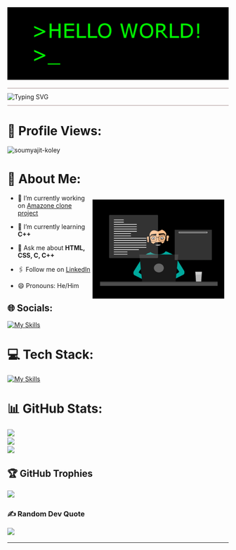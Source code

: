 
<div class="banner" style="display: flex; justify-content: center; margin-bottom: 15px; "><a href="https://github.com/Soumyajit-Koley/" target="_blank" rel="noreferrer"><img src="https://github.com/Soumyajit-Koley/Utility/blob/main/Readme%20banner/hello-world.gif" alt="Hello World !!" style="max-width: 100%; "></a></div>

<div class="typing-svg" style="margin: 4px 0 ; padding: 10px 0; border-top: 2px solid rgb(207, 195, 195);border-bottom: 2px solid rgb(207, 195, 195);><a href="https://git.io/typing-svg"><img src="https://readme-typing-svg.demolab.com?font=Fira+Code&weight=600&size=32&pause=1000&color=01C540&vCenter=true&random=false&width=750&height=65&lines=This+is+Soumyajit+Koley;A+passionate+programmer;Currently+I'm+exploring+Web+Development" alt="Typing SVG" /></a></div>

# 👥 Profile Views:
<p align="left"> <img src="https://komarev.com/ghpvc/?username=soumyajit-koley&label=Profile%20views&color=0e75b6&style=flat" alt="soumyajit-koley" /> </p>


# 💫 About Me:

<img alt="coding" src="https://github.com/Soumyajit-Koley/Utility/blob/main/Readme%20banner/68747470733a2f2f692e70696e696d672e636f6d2f6f726967696e616c732f38312f31372f38622f38313137386234376138353938663063383163343739396632636464343035372e676966.gif" style=" margin: 12px 10px 10px 0px; width: 300px; display: inline-block;" data-target="animated-image.originalImage" align="right">

- 🔭 I’m currently working on [Amazone clone project](https://soumyajit-koley.github.io/amazon-clone.github.io/)

- 🌱 I’m currently learning **C++**

- 💬 Ask me about **HTML, CSS, C, C++**

- 🖇 Follow me on <a href="https://www.linkedin.com/in/soumyajit-koley/" rel="nofollow">LinkedIn</a>

- 😄 Pronouns: He/Him


## 🌐 Socials:
<!-- [![LinkedIn](https://img.shields.io/badge/LinkedIn-%230077B5.svg?logo=linkedin&logoColor=white)](https://linkedin.com/in/soumyajit-koley) -->
[![My Skills](https://skillicons.dev/icons?i=linkedin&theme=dark)](https://linkedin.com/in/soumyajit-koley)

# 💻 Tech Stack:
[![My Skills](https://skillicons.dev/icons?i=html,css,js,vscode,netlify,github,git,tailwind,replit,c,cpp&theme=dark)](https://github.com/Soumyajit-Koley/Soumyajit-Koley)

# 📊 GitHub Stats:
![](https://github-readme-stats.vercel.app/api?username=Soumyajit-Koley&theme=chartreuse-dark&hide_border=false&include_all_commits=false&count_private=false)<br/>
![](https://github-readme-streak-stats.herokuapp.com/?user=Soumyajit-Koley&theme=chartreuse-dark&hide_border=false)<br/>
![](https://github-readme-stats.vercel.app/api/top-langs/?username=Soumyajit-Koley&theme=chartreuse-dark&hide_border=false&include_all_commits=false&count_private=false&layout=compact)

## 🏆 GitHub Trophies
![](https://github-profile-trophy.vercel.app/?username=Soumyajit-Koley&theme=dark_dimmed&no-frame=false&no-bg=true&margin-w=4)

### ✍️ Random Dev Quote
![](https://quotes-github-readme.vercel.app/api?type=horizontal&theme=dark)

---
<!-- [![](https://visitcount.itsvg.in/api?id=Soumyajit-Koley&icon=2&color=0)](https://visitcount.itsvg.in) -->

<!-- Proudly created with GPRM ( https://gprm.itsvg.in ) -->
